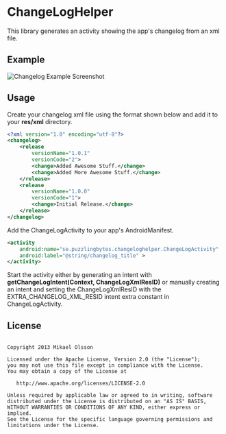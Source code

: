 ChangeLogHelper
===============
This library generates an activity showing the app's changelog from an xml file.

Example
------
![Changelog Example Screenshot][1]


Usage
-----
Create your changelog xml file using the format shown below and add it to your **res/xml** directory.

```xml
<?xml version="1.0" encoding="utf-8"?>
<changelog>
    <release
        versionName="1.0.1"
        versionCode="2">
        <change>Added Awesome Stuff.</change>
        <change>Added More Awesome Stuff.</change>
    </release>
    <release
        versionName="1.0.0"
        versionCode="1">
        <change>Initial Release.</change>
    </release>
</changelog>
```

Add the ChangeLogActivity to your app's AndroidManifest.

```xml
<activity
    android:name="se.puzzlingbytes.changeloghelper.ChangeLogActivity"
    android:label="@string/changelog_title" >
</activity>
```

Start the activity either by generating an intent with **getChangeLogIntent(Context, ChangeLogXmlResID)** or manually creating an intent and setting the ChangeLogXmlResID with the EXTRA_CHANGELOG_XML_RESID intent extra constant in ChangeLogActivity.

License
-------
<pre><code>
Copyright 2013 Mikael Olsson

Licensed under the Apache License, Version 2.0 (the "License");
you may not use this file except in compliance with the License.
You may obtain a copy of the License at

   http://www.apache.org/licenses/LICENSE-2.0

Unless required by applicable law or agreed to in writing, software
distributed under the License is distributed on an "AS IS" BASIS,
WITHOUT WARRANTIES OR CONDITIONS OF ANY KIND, either express or implied.
See the License for the specific language governing permissions and
limitations under the License.
</code></pre>

[1]: https://raw.github.com/exoit/ChangeLogHelper/master/sample/changelog.png
